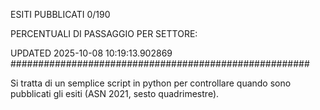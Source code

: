 ESITI PUBBLICATI 0/190 

PERCENTUALI DI PASSAGGIO PER SETTORE:

UPDATED 2025-10-08 10:19:13.902869
###################################################### 

Si tratta di un semplice script in python per controllare quando sono pubblicati gli esiti (ASN 2021, sesto quadrimestre).

